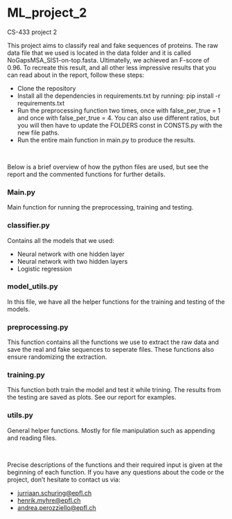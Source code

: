 # ML_project_2
CS-433 project 2

This project aims to classify real and fake sequences of proteins. The raw data file that we used is located in the data folder and it is called NoGapsMSA_SIS1-on-top.fasta.
Ultimatelly, we achieved an F-score of 0.96. To recreate this result, and all other less impressive results that you can read about in the report, follow these steps:
- Clone the repository
- Install all the dependencies in requirements.txt by running: pip install -r requirements.txt
- Run the preprocessing function two times, once with false_per_true = 1 and once with false_per_true = 4. You can also use different ratios, but you will then have to update the FOLDERS const in CONSTS.py with the new file paths. 
- Run the entire main function in main.py to produce the results. 

&nbsp; 

Below is a brief overview of how the python files are used, but see the report and the commented functions for further details.

### Main.py
Main function for running the preprocessing, training and testing.

### classifier.py
Contains all the models that we used:
- Neural network with one hidden layer
- Neural network with two hidden layers
- Logistic regression

### model_utils.py
In this file, we have all the helper functions for the training and testing of the models. 

### preprocessing.py 
This function contains all the functions we use to extract the raw data and save the real and fake sequences to seperate files. These functions also ensure randomizing the extraction.

### training.py
This function both train the model and test it while trining. The results from the testing are saved as plots. See our report for examples. 

### utils.py
General helper functions. Mostly for file manipulation such as appending and reading files.

&nbsp; 

Precise descriptions of the functions and their required input is given at the beginning of each function. 
If you have any questions about the code or the project, don’t hesitate to contact us via:
- jurriaan.schuring@epfl.ch
- henrik.myhre@epfl.ch
- andrea.perozziello@epfl.ch

